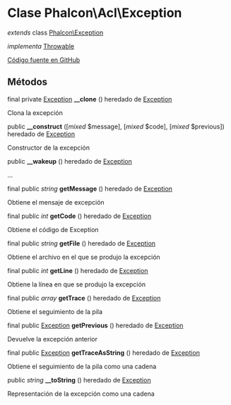 # Clase **Phalcon\\Acl\\Exception**

*extends* class [Phalcon\Exception](/en/3.1.2/api/Phalcon_Exception)

*implementa* [Throwable](http://php.net/manual/en/class.throwable.php)

<a href="https://github.com/phalcon/cphalcon/blob/master/phalcon/acl/exception.zep" class="btn btn-default btn-sm">Código fuente en GitHub</a>

## Métodos

final private [Exception](http://php.net/manual/en/class.exception.php) **__clone** () heredado de [Exception](http://php.net/manual/en/class.exception.php)

Clona la excepción

public **__construct** ([*mixed* $message], [*mixed* $code], [*mixed* $previous]) heredado de [Exception](http://php.net/manual/en/class.exception.php)

Constructor de la excepción

public **__wakeup** () heredado de [Exception](http://php.net/manual/en/class.exception.php)

...

final public *string* **getMessage** () heredado de [Exception](http://php.net/manual/en/class.exception.php)

Obtiene el mensaje de excepción

final public *int* **getCode** () heredado de [Exception](http://php.net/manual/en/class.exception.php)

Obtiene el código de Exception

final public *string* **getFile** () heredado de [Exception](http://php.net/manual/en/class.exception.php)

Obtiene el archivo en el que se produjo la excepción

final public *int* **getLine** () heredado de [Exception](http://php.net/manual/en/class.exception.php)

Obtiene la línea en que se produjo la excepción

final public *array* **getTrace** () heredado de [Exception](http://php.net/manual/en/class.exception.php)

Obtiene el seguimiento de la pila

final public [Exception](http://php.net/manual/en/class.exception.php) **getPrevious** () heredado de [Exception](http://php.net/manual/en/class.exception.php)

Devuelve la excepción anterior

final public [Exception](http://php.net/manual/en/class.exception.php) **getTraceAsString** () heredado de [Exception](http://php.net/manual/en/class.exception.php)

Obtiene el seguimiento de la pila como una cadena

public *string* **__toString** () heredado de [Exception](http://php.net/manual/en/class.exception.php)

Representación de la excepción como una cadena